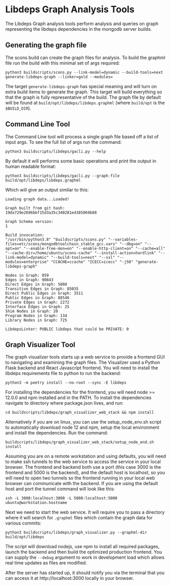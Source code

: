# Libdeps Graph Analysis Tools

The Libdeps Graph analysis tools perform analysis and queries on graph representing the libdeps dependencies in the mongodb server builds.

## Generating the graph file

The scons build can create the graph files for analysis. To build the graphml file run the build with this minimal set of args required:

    python3 buildscripts/scons.py --link-model=dynamic --build-tools=next generate-libdeps-graph --linker=gold --modules=

The target `generate-libdeps-graph` has special meaning and will turn on extra build items to generate the graph. This target will build everything so that the graph is fully representative of the build. The graph file by default will be found at `build/opt/libdeps/libdeps.graphml` (where `build/opt` is the `$BUILD_DIR`).

## Command Line Tool

The Command Line tool will process a single graph file based off a list of input args. To see the full list of args run the command:

    python3 buildscripts/libdeps/gacli.py --help

By default it will performs some basic operations and print the output in human readable format:

    python3 buildscripts/libdeps/gacli.py --graph-file build/opt/libdeps/libdeps.graphml

Which will give an output similar to this:

    Loading graph data...Loaded!

    Graph built from git hash:
    19da729e2696bbf15d3a35c340281e4385069b88

    Graph Schema version:
    1

    Build invocation:
    "/usr/bin/python3.8" "buildscripts/scons.py" "--variables-files=etc/scons/mongodbtoolchain_stable_gcc.vars" "--dbg=on" "--opt=on" "--enable-free-mon=on" "--enable-http-client=on" "--cache=all" "--cache-dir=/home/ubuntu/scons-cache" "--install-action=hardlink" "--link-model=dynamic" "--build-tools=next" "--ssl" "--modules=enterprise" "CCACHE=ccache" "ICECC=icecc" "-j50" "generate-libdeps-graph"

    Nodes in Graph: 859
    Edges in Graph: 90843
    Direct Edges in Graph: 5808
    Transitive Edges in Graph: 85035
    Direct Public Edges in Graph: 3511
    Public Edges in Graph: 88546
    Private Edges in Graph: 2272
    Interface Edges in Graph: 25
    Shim Nodes in Graph: 20
    Program Nodes in Graph: 134
    Library Nodes in Graph: 725

    LibdepsLinter: PUBLIC libdeps that could be PRIVATE: 0

## Graph Visualizer Tool

The graph visualizer tools starts up a web service to provide a frontend GUI to navigating and examining the graph files. The Visualizer used a Python Flask backend and React Javascript frontend. You will need to install the libdeps requirements file to python to run the backend:

    python3 -m poetry install --no-root --sync -E libdeps

For installing the dependencies for the frontend, you will need node >= 12.0.0 and npm installed and in the PATH. To install the dependencies navigate to directory where package.json lives, and run:

    cd buildscripts/libdeps/graph_visualizer_web_stack && npm install

Alternatively if you are on linux, you can use the setup_node_env.sh script to automatically download node 12 and npm, setup the local environment and install the dependencies. Run the command:

    buildscripts/libdeps/graph_visualizer_web_stack/setup_node_end.sh install

Assuming you are on a remote workstation and using defaults, you will need to make ssh tunnels to the web service to access the service in your local browser. The frontend and backend both use a port (this case 3000 is the frontend and 5000 is the backend), and the default host is localhost, so you will need to open two tunnels so the frontend running in your local web browser can communicate with the backend. If you are using the default host and port the tunnel command will look like this:

    ssh -L 3000:localhost:3000 -L 5000:localhost:5000 ubuntu@workstation.hostname

Next we need to start the web service. It will require you to pass a directory where it will search for `.graphml` files which contain the graph data for various commits:

    python3 buildscripts/libdeps/graph_visualizer.py --graphml-dir build/opt/libdeps

The script will download nodejs, use npm to install all required packages, launch the backend and then build the optimized production frontend. You can supply the `--debug` argument to work in development load which allows real time updates as files are modified.

After the server has started up, it should notify you via the terminal that you can access it at http://localhost:3000 locally in your browser.
